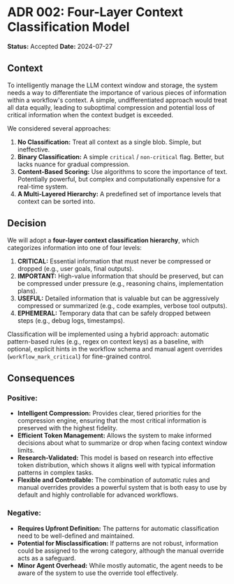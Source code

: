 # ADR 002: Four-Layer Context Classification Model

**Status:** Accepted
**Date:** 2024-07-27

## Context

To intelligently manage the LLM context window and storage, the system needs a way to differentiate the importance of various pieces of information within a workflow's context. A simple, undifferentiated approach would treat all data equally, leading to suboptimal compression and potential loss of critical information when the context budget is exceeded.

We considered several approaches:
1.  **No Classification:** Treat all context as a single blob. Simple, but ineffective.
2.  **Binary Classification:** A simple `critical` / `non-critical` flag. Better, but lacks nuance for gradual compression.
3.  **Content-Based Scoring:** Use algorithms to score the importance of text. Potentially powerful, but complex and computationally expensive for a real-time system.
4.  **A Multi-Layered Hierarchy:** A predefined set of importance levels that context can be sorted into.

## Decision

We will adopt a **four-layer context classification hierarchy**, which categorizes information into one of four levels:

1.  **CRITICAL:** Essential information that must never be compressed or dropped (e.g., user goals, final outputs).
2.  **IMPORTANT:** High-value information that should be preserved, but can be compressed under pressure (e.g., reasoning chains, implementation plans).
3.  **USEFUL:** Detailed information that is valuable but can be aggressively compressed or summarized (e.g., code examples, verbose tool outputs).
4.  **EPHEMERAL:** Temporary data that can be safely dropped between steps (e.g., debug logs, timestamps).

Classification will be implemented using a hybrid approach: automatic pattern-based rules (e.g., regex on context keys) as a baseline, with optional, explicit hints in the workflow schema and manual agent overrides (`workflow_mark_critical`) for fine-grained control.

## Consequences

### Positive:
-   **Intelligent Compression:** Provides clear, tiered priorities for the compression engine, ensuring that the most critical information is preserved with the highest fidelity.
-   **Efficient Token Management:** Allows the system to make informed decisions about what to summarize or drop when facing context window limits.
-   **Research-Validated:** This model is based on research into effective token distribution, which shows it aligns well with typical information patterns in complex tasks.
-   **Flexible and Controllable:** The combination of automatic rules and manual overrides provides a powerful system that is both easy to use by default and highly controllable for advanced workflows.

### Negative:
-   **Requires Upfront Definition:** The patterns for automatic classification need to be well-defined and maintained.
-   **Potential for Misclassification:** If patterns are not robust, information could be assigned to the wrong category, although the manual override acts as a safeguard.
-   **Minor Agent Overhead:** While mostly automatic, the agent needs to be aware of the system to use the override tool effectively. 